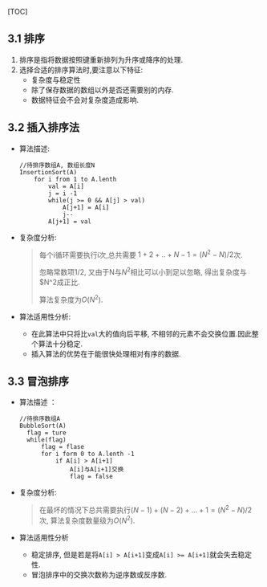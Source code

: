 [TOC]

## 3.1 排序

1. 排序是指将数据按照键重新排列为升序或降序的处理.
2. 选择合适的排序算法时,要注意以下特征:
   * 复杂度与稳定性
   * 除了保存数据的数组以外是否还需要别的内存.
   * 数据特征会不会对复杂度造成影响.



## 3.2 插入排序法

* 算法描述:

    ```
    //待排序数组A, 数组长度N
    InsertionSort(A)
        for i from 1 to A.lenth
            val = A[i]
            j = i -1
            while(j >= 0 && A[j] > val)
                A[j+1] = A[i]
                j--
            A[j+1] = val 
    ```



* 复杂度分析:

  > 每个i循环需要执行i次,总共需要 $1+2+..+N-1=(N^2-N)/2$次.
  >
  > 忽略常数项1/2, 又由于N与$N^2$相比可以小到足以忽略, 得出复杂度与$N^2成正比.
  >
  > 算法复杂度为$O(N^2)$.




* 算法适用性分析:

  * 在此算法中只将比`val`大的值向后平移, 不相邻的元素不会交换位置.因此整个算法十分稳定.
  * 插入算法的优势在于能很快处理相对有序的数据.



## 3.3 冒泡排序

* 算法描述 ：

  ```
  //待排序数组A
  BubbleSort(A)
  	flag = ture
  	while(flag)
  		flag = flase
  		for i form 0 to A.lenth -1
  			if A[i] > A[i+1]
  				A[i]与A[i+1]交换
  				flag = false
  ```

* 复杂度分析:

  > 在最坏的情况下总共需要执行$(N-1)+(N-2)+...+1= (N^2-N)/2$次, 算法复杂度数量级为$O(N^2)$.
  
* 算法适用性分析

  * 稳定排序, 但是若是将`A[i] > A[i+1]`变成`A[i] >= A[i+1]`就会失去稳定性.
  * 冒泡排序中的交换次数称为逆序数或反序数.